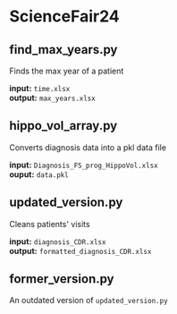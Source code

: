# ScienceFair24

## find_max_years.py
Finds the max year of a patient

**input:** ```time.xlsx```  
**output:** ```max_years.xlsx```

## hippo_vol_array.py
Converts diagnosis data into a pkl data file

**input:** ```Diagnosis_FS_prog_HippoVol.xlsx```  
**ouput:** ```data.pkl```

## updated_version.py
Cleans patients' visits

**input:**  ```diagnosis_CDR.xlsx```  
**output:**  ```formatted_diagnosis_CDR.xlsx```

## former_version.py
An outdated version of ```updated_version.py```
